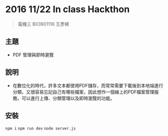 # 2016 11/22 In class Hackthon

> 電機三 B03901116 王彥稀

## 主題

- PDF 管理與即時瀏覽 

## 說明

- 在數位化的時代，許多文本都使用PDF儲存，而常常需要下載後到本地端進行分類，又很容易忘記自己有哪些檔案，因此想作一個線上的PDF檔案管理服務，可以進行上傳、分類管理以及即時瀏覽的功能。

## 安裝

``` npm i ```
``` npm run dev ```
``` node server.js ```

